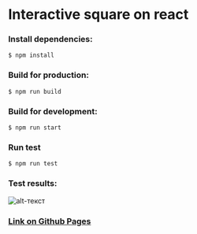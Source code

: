 # Interactive square on react

### Install dependencies:
```
$ npm install
```

### Build for production:
```
$ npm run build
```

### Build for development:
```
$ npm run start
```

### Run test
```
$ npm run test
```

### Test results:
![alt-текст](http://i.piccy.info/i9/6cf1d287cb509863583b11236a3aadb6/1576335503/75109/1352546/Tests.png "Test results")

### [Link on Github Pages](https://vladyslav-k.github.io/react-interactive-table/)
